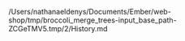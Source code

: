 /Users/nathanaeldenys/Documents/Ember/web-shop/tmp/broccoli_merge_trees-input_base_path-ZCGeTMV5.tmp/2/History.md
